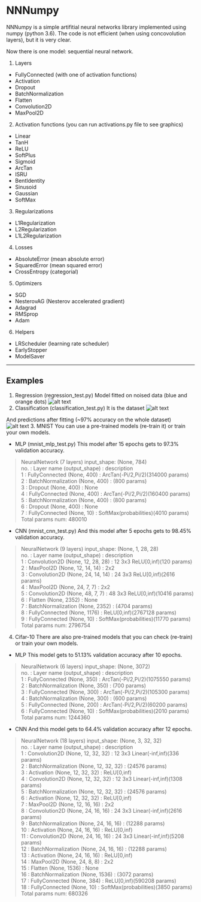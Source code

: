 # NNNumpy
NNNumpy is a simple artifitial neural networks library implemented using numpy (python 3.6). The code is not efficient (when using concovolution layers), but it is very clear.

Now there is one model: sequential neural network.
1. Layers
  - FullyConnected (with one of activation functions)
  - Activation
  - Dropout
  - BatchNormalization
  - Flatten
  - Convolution2D
  - MaxPool2D
2. Activation functions (you can run activations.py file to see graphics)
  - Linear
  - TanH
  - ReLU
  - SoftPlus
  - Sigmoid
  - ArcTan
  - ISRU
  - BentIdentity
  - Sinusoid
  - Gaussian
  - SoftMax
3. Regularizations
  - L1Regularization
  - L2Regularization
  - L1L2Regularization
4. Losses
  - AbsoluteError (mean absolute error)
  - SquaredError (mean squared error)
  - CrossEntropy (categorial)
5. Optimizers
  - SGD
  - NesterovAG (Nesterov accelerated gradient)
  - Adagrad
  - RMSprop
  - Adam
6. Helpers
  - LRScheduler (learning rate scheduler)
  - EarlyStopper
  - ModelSaver

_________________________________________________________________
## Examples
1. Regression (regression_test.py)
Model fitted on noised data (blue and orange dots)
![alt text](https://github.com/zBlur/NNNumpy/blob/master/NN_tests/regr_test.png?raw=true)
2. Classification (classification_test.py)
It is the dataset
![alt text](https://github.com/zBlur/NNNumpy/blob/master/NN_tests/classif_dataset.png?raw=true)

And predictions after fitting (~97% accuracy on the whole dataset)
![alt text](https://github.com/zBlur/NNNumpy/blob/master/NN_tests/classif_result.png?raw=true)
3. MNIST
 You can use a pre-trained models (re-train it) or train your own models.

  - MLP (mnist_mlp_test.py)
  This model after 15 epochs gets to 97.3% validation accuracy.
> NeuralNetwork (7 layers) input_shape: (None, 784) <br>
no. : Layer name (output_shape)	: description <br>
1 : FullyConnected (None, 400)	: ArcTan(-Pi/2,Pi/2)(314000 params) <br>
2 : BatchNormalization (None, 400)	: (800 params) <br>
3 : Dropout (None, 400)	: None <br>
4 : FullyConnected (None, 400)	: ArcTan(-Pi/2,Pi/2)(160400 params) <br>
5 : BatchNormalization (None, 400)	: (800 params) <br>
6 : Dropout (None, 400)	: None <br>
7 : FullyConnected (None, 10)	: SoftMax(probabilities)(4010 params) <br>
Total params num: 480010 <br>
  - CNN (mnist_cnn_test.py)
  And this model after 5 epochs gets to 98.45% validation accuracy.
> NeuralNetwork (9 layers) input_shape: (None, 1, 28, 28) <br>
no. : Layer name (output_shape)	: description <br>
1 : Convolution2D (None, 12, 28, 28)	: 12 3x3 ReLU[0,inf)(120 params) <br>
2 : MaxPool2D (None, 12, 14, 14)	: 2x2 <br>
3 : Convolution2D (None, 24, 14, 14)	: 24 3x3 ReLU[0,inf)(2616 params) <br>
4 : MaxPool2D (None, 24, 7, 7)	: 2x2 <br>
5 : Convolution2D (None, 48, 7, 7)	: 48 3x3 ReLU[0,inf)(10416 params) <br>
6 : Flatten (None, 2352)	: None <br>
7 : BatchNormalization (None, 2352)	: (4704 params) <br>
8 : FullyConnected (None, 1176)	: ReLU[0,inf)(2767128 params) <br>
9 : FullyConnected (None, 10)	: SoftMax(probabilities)(11770 params) <br>
Total params num: 2796754 <br>

4. Cifar-10
There are also pre-trained models that you can check (re-train) or train your own models.
  - MLP
  This model gets to 51.13% validation accuracy after 10 epochs.
> NeuralNetwork (6 layers) input_shape: (None, 3072) <br>
no. : Layer name (output_shape)	: description <br>
1 : FullyConnected (None, 350)	: ArcTan(-Pi/2,Pi/2)(1075550 params) <br>
2 : BatchNormalization (None, 350)	: (700 params) <br>
3 : FullyConnected (None, 300)	: ArcTan(-Pi/2,Pi/2)(105300 params) <br>
4 : BatchNormalization (None, 300)	: (600 params) <br>
5 : FullyConnected (None, 200)	: ArcTan(-Pi/2,Pi/2)(60200 params) <br>
6 : FullyConnected (None, 10)	: SoftMax(probabilities)(2010 params) <br>
Total params num: 1244360 <br>

  - CNN
  And this model gets to 64.4% validation accuracy after 12 epochs.
> NeuralNetwork (18 layers) input_shape: (None, 3, 32, 32) <br>
no. : Layer name (output_shape)	: description <br>
1 : Convolution2D (None, 12, 32, 32)	: 12 3x3 Linear(-inf,inf)(336 params) <br>
2 : BatchNormalization (None, 12, 32, 32)	: (24576 params) <br>
3 : Activation (None, 12, 32, 32)	: ReLU[0,inf) <br>
4 : Convolution2D (None, 12, 32, 32)	: 12 3x3 Linear(-inf,inf)(1308 params) <br>
5 : BatchNormalization (None, 12, 32, 32)	: (24576 params) <br>
6 : Activation (None, 12, 32, 32)	: ReLU[0,inf) <br>
7 : MaxPool2D (None, 12, 16, 16)	: 2x2 <br>
8 : Convolution2D (None, 24, 16, 16)	: 24 3x3 Linear(-inf,inf)(2616 params) <br>
9 : BatchNormalization (None, 24, 16, 16)	: (12288 params) <br>
10 : Activation (None, 24, 16, 16)	: ReLU[0,inf) <br>
11 : Convolution2D (None, 24, 16, 16)	: 24 3x3 Linear(-inf,inf)(5208 params) <br>
12 : BatchNormalization (None, 24, 16, 16)	: (12288 params) <br>
13 : Activation (None, 24, 16, 16)	: ReLU[0,inf) <br>
14 : MaxPool2D (None, 24, 8, 8)	: 2x2 <br>
15 : Flatten (None, 1536)	: None <br>
16 : BatchNormalization (None, 1536)	: (3072 params) <br>
17 : FullyConnected (None, 384)	: ReLU[0,inf)(590208 params) <br>
18 : FullyConnected (None, 10)	: SoftMax(probabilities)(3850 params) <br>
Total params num: 680326 <br>



